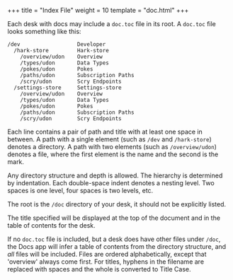 +++
title = "Index File"
weight = 10
template = "doc.html"
+++

Each desk with docs may include a `doc.toc` file in its root. A `doc.toc` file looks something like this:

```
/dev                  Developer
  /hark-store         Hark-store
    /overview/udon    Overview
    /types/udon       Data Types
    /pokes/udon       Pokes
    /paths/udon       Subscription Paths
    /scry/udon        Scry Endpoints
  /settings-store     Settings-store
    /overview/udon    Overview
    /types/udon       Data Types
    /pokes/udon       Pokes
    /paths/udon       Subscription Paths
    /scry/udon        Scry Endpoints
```

Each line contains a pair of path and title with at least one space in between. A path with a single element (such as `/dev` and `/hark-store`) denotes a directory. A path with two elements (such as `/overview/udon`) denotes a file, where the first element is the name and the second is the mark.

Any directory structure and depth is allowed. The hierarchy is determined by indentation. Each double-space indent denotes a nesting level. Two spaces is one level, four spaces is two levels, etc.

The root is the `/doc` directory of your desk, it should not be explicitly listed.

The title specified will be displayed at the top of the document and in the table of contents for the desk.

If no `doc.toc` file is included, but a desk does have other files under `/doc`, the Docs app will infer a table of contents from the directory structure, and _all_ files will be included. Files are ordered alphabetically, except that 'overview' always come first. For titles, hyphens in the filename are replaced with spaces and the whole is converted to Title Case.
